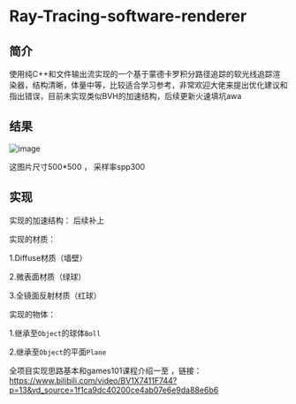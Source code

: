 # Ray-Tracing-software-renderer
## 简介
使用纯C++和文件输出流实现的一个基于蒙德卡罗积分路径追踪的软光线追踪渲染器，结构清晰，体量中等，比较适合学习参考，非常欢迎大佬来提出优化建议和指出错误，目前未实现类似BVH的加速结构，后续更新火速填坑awa
## 结果
![image](https://github.com/BlokCAT/Ray-Tracing-software-renderer/blob/main/show.png?raw=true)

这图片尺寸500*500 ， 采样率spp300


## 实现

实现的加速结构：
后续补上

实现的材质：

  1.Diffuse材质（墙壁）

  2.微表面材质（绿球）

  3.全镜面反射材质（红球）


实现的物体：

  1.继承至`Object`的球体`Boll`

  2.继承至`Object`的平面`Plane`

全项目实现思路基本和games101课程介绍一至 ，链接：https://www.bilibili.com/video/BV1X7411F744?p=13&vd_source=1f1ca9dc40200ce4ab07e6e9da88e6b6
